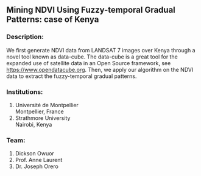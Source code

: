 ## Mining NDVI Using Fuzzy-temporal Gradual Patterns: case of Kenya

### Description:
We first generate NDVI data from LANDSAT 7 images over Kenya through a novel tool known as data-cube. The data-cube is a great tool for the expanded use of satellite data in an Open Source framework, see https://www.opendatacube.org. Then, we apply our algorithm on the NDVI data to extract the fuzzy-temporal gradual patterns.

### Institutions:
1. Université de Montpellier<br>
Montpellier, France
2. Strathmore University<br>
Nairobi, Kenya

### Team:
1. Dickson Owuor<br>
2. Prof. Anne Laurent<br>
3. Dr. Joseph Orero<br>
